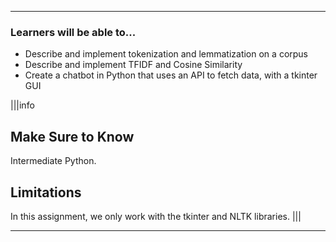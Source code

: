 ---

### Learners will be able to...
* Describe and implement tokenization and lemmatization on a corpus
* Describe and implement TFIDF and Cosine Similarity
* Create a chatbot in Python that uses an API to fetch data, with a tkinter GUI



|||info
## Make Sure to Know
Intermediate Python.

## Limitations
In this assignment, we only work with the tkinter and NLTK libraries.
|||

---